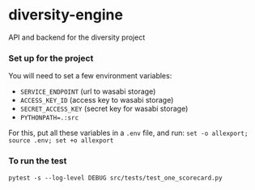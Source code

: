# diversity-engine
API and backend for the diversity project

### Set up for the project 

You will need to set a few environment variables:
* `SERVICE_ENDPOINT` (url to wasabi storage)
* `ACCESS_KEY_ID` (access key to wasabi storage)
* `SECRET_ACCESS_KEY` (secret key for wasabi storage)
* `PYTHONPATH=.:src`

For this, put all these variables in a `.env` file, and run:
`set -o allexport; source .env; set +o allexport`

### To run the test

`pytest -s --log-level DEBUG src/tests/test_one_scorecard.py`
